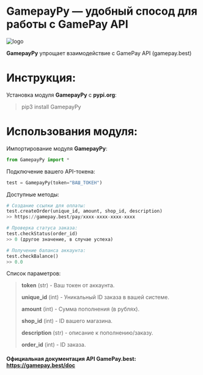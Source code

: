 # GamepayPy — удобный спосод для работы с GamePay API

![logo](https://i.imgur.com/vC01Lug.png)

**GamepayPy** упрощает взаимодействие с GamePay API (gamepay.best)

# Инструкция:
Установка модуля **GamepayPy** с **pypi.org**:
> pip3 install GamepayPy

# Использования модуля:
Импортирование модуля **GamepayPy**:
```python
from GamepayPy import *
```
Подключение вашего API-токена:
```python
test = GamepayPy(token="ВАШ_ТОКЕН")
```
Доступные методы:
```python
# Создание ссылки для оплаты:
test.createOrder(unique_id, amount, shop_id, description)
>> https://gamepay.best/pay/xxxx-xxxx-xxxx-xxxx

# Проверка статуса заказа:
test.checkStatus(order_id)
>> 0 (другое значение, в случае успеха)

# Получение баланса аккаунта:
test.checkBalance()
>> 0.0
```
Список параметров:

> **token** (str) - Ваш токен от аккаунта.
>
> **unique_id** (int) - Уникальный ID заказа в вашей системе.
>
> **amount** (int) - Сумма пополнения (в рублях).
>
> **shop_id** (int) - ID вашего магазина.
>
> **description** (str) - описание к пополнению/заказу.
>
> **order_id** (int) - ID заказа.

#### Официальная документация API GamePay.best: https://gamepay.best/doc
